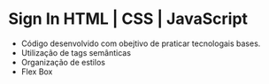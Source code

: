 # Sign In HTML | CSS | JavaScript

- Código desenvolvido com obejtivo de praticar tecnologais bases.
- Utilização de tags semânticas
- Organização de estilos
- Flex Box

